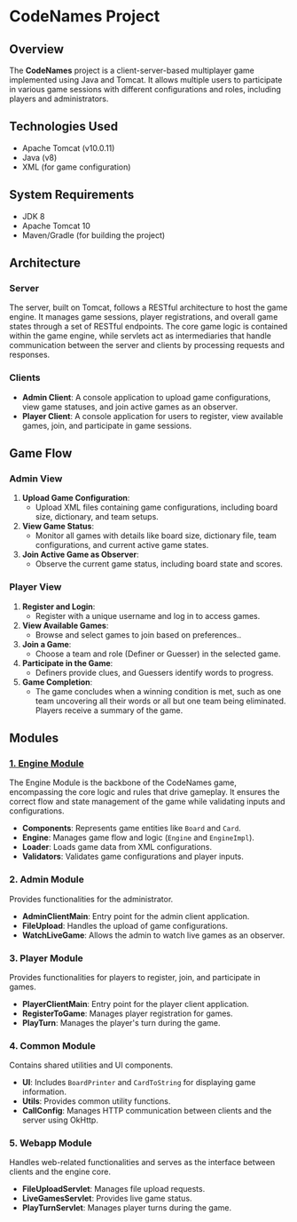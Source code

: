 # CodeNames Project

## Overview
The **CodeNames** project is a client-server-based multiplayer game implemented using Java and Tomcat. It allows multiple users to participate in various game sessions with different configurations and roles, including players and administrators.


## Technologies Used
- Apache Tomcat (v10.0.11)
- Java (v8)
- XML (for game configuration)

## System Requirements
- JDK 8
- Apache Tomcat 10
- Maven/Gradle (for building the project)

## Architecture

### Server

The server, built on Tomcat, follows a RESTful architecture to host the game engine. It manages game sessions, player registrations, and overall game states through a set of RESTful endpoints. The core game logic is contained within the game engine, while servlets act as intermediaries that handle communication between the server and clients by processing requests and responses.

### Clients
- **Admin Client**: A console application to upload game configurations, view game statuses, and join active games as an observer.
- **Player Client**: A console application for users to register, view available games, join, and participate in game sessions.

## Game Flow

### Admin View
1. **Upload Game Configuration**:
   - Upload XML files containing game configurations, including board size, dictionary, and team setups.
2. **View Game Status**:
   - Monitor all games with details like board size, dictionary file, team configurations, and current active game states.
3. **Join Active Game as Observer**:
   - Observe the current game status, including board state and scores.

### Player View
1. **Register and Login**:
   - Register with a unique username and log in to access games.
2. **View Available Games**:
   - Browse and select games to join based on preferences..
3. **Join a Game**:
   - Choose a team and role (Definer or Guesser) in the selected game.
4. **Participate in the Game**:
   - Definers provide clues, and Guessers identify words to progress.
5. **Game Completion**:
   - The game concludes when a winning condition is met, such as one team uncovering all their words or all but one team being eliminated. Players receive a summary of the game.

## Modules

### [1. Engine Module](/engine)
The Engine Module is the backbone of the CodeNames game, encompassing the core logic and rules that drive gameplay. It ensures the correct flow and state management of the game while validating inputs and configurations.
- **Components**: Represents game entities like `Board` and `Card`.
- **Engine**: Manages game flow and logic (`Engine` and `EngineImpl`).
- **Loader**: Loads game data from XML configurations.
- **Validators**: Validates game configurations and player inputs.

### 2. Admin Module
Provides functionalities for the administrator.
- **AdminClientMain**: Entry point for the admin client application.
- **FileUpload**: Handles the upload of game configurations.
- **WatchLiveGame**: Allows the admin to watch live games as an observer.

### 3. Player Module
Provides functionalities for players to register, join, and participate in games.
- **PlayerClientMain**: Entry point for the player client application.
- **RegisterToGame**: Manages player registration for games.
- **PlayTurn**: Manages the player's turn during the game.

### 4. Common Module
Contains shared utilities and UI components.
- **UI**: Includes `BoardPrinter` and `CardToString` for displaying game information.
- **Utils**: Provides common utility functions.
- **CallConfig**: Manages HTTP communication between clients and the server using OkHttp.

### 5. Webapp Module
Handles web-related functionalities and serves as the interface between clients and the engine core.
- **FileUploadServlet**: Manages file upload requests.
- **LiveGamesServlet**: Provides live game status.
- **PlayTurnServlet**: Manages player turns during the game.
